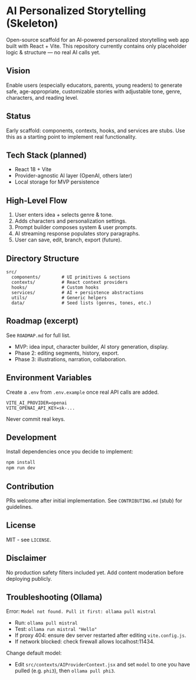 # AI Personalized Storytelling (Skeleton)

Open-source scaffold for an AI-powered personalized storytelling web app built with React + Vite. This repository currently contains only placeholder logic & structure — no real AI calls yet.

## Vision
Enable users (especially educators, parents, young readers) to generate safe, age-appropriate, customizable stories with adjustable tone, genre, characters, and reading level.

## Status
Early scaffold: components, contexts, hooks, and services are stubs. Use this as a starting point to implement real functionality.

## Tech Stack (planned)
- React 18 + Vite
- Provider-agnostic AI layer (OpenAI, others later)
- Local storage for MVP persistence

## High-Level Flow
1. User enters idea + selects genre & tone.
2. Adds characters and personalization settings.
3. Prompt builder composes system & user prompts.
4. AI streaming response populates story paragraphs.
5. User can save, edit, branch, export (future).

## Directory Structure
```
src/
  components/        # UI primitives & sections
  contexts/          # React context providers
  hooks/             # Custom hooks
  services/          # AI + persistence abstractions
  utils/             # Generic helpers
  data/              # Seed lists (genres, tones, etc.)
```

## Roadmap (excerpt)
See `ROADMAP.md` for full list.
- MVP: idea input, character builder, AI story generation, display.
- Phase 2: editing segments, history, export.
- Phase 3: illustrations, narration, collaboration.

## Environment Variables
Create a `.env` from `.env.example` once real API calls are added.
```
VITE_AI_PROVIDER=openai
VITE_OPENAI_API_KEY=sk-...
```
Never commit real keys.

## Development
Install dependencies once you decide to implement:
```bash
npm install
npm run dev
```

## Contribution
PRs welcome after initial implementation. See `CONTRIBUTING.md` (stub) for guidelines.

## License
MIT - see `LICENSE`.

## Disclaimer
No production safety filters included yet. Add content moderation before deploying publicly.

## Troubleshooting (Ollama)
Error: `Model not found. Pull it first: ollama pull mistral`
- Run: `ollama pull mistral`
- Test: `ollama run mistral "Hello"`
- If proxy 404: ensure dev server restarted after editing `vite.config.js`.
- If network blocked: check firewall allows localhost:11434.

Change default model:
- Edit `src/contexts/AIProviderContext.jsx` and set `model` to one you have pulled (e.g. `phi3`), then `ollama pull phi3`.
